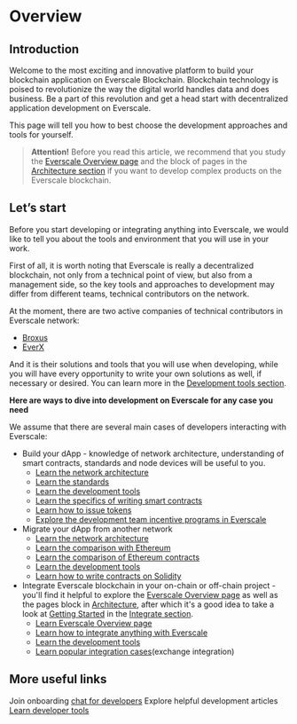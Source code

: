 # Overview 

## Introduction

Welcome to the most exciting and innovative platform to build your blockchain application on Everscale Blockchain. Blockchain technology is poised to revolutionize the way the digital world handles data and does business. Be a part of this revolution and get a head start with decentralized application development on Everscale.

This page will tell you how to best choose the development approaches and tools for yourself.

> **Attention!** Before you read this article, we recommend that you study the [Everscale Overview page](../learn/everscale-overview/) and the block of pages in the [Architecture section](../arch/) if you want to develop complex products on the Everscale blockchain.

## Let’s start

Before you start developing or integrating anything into Everscale, we would like to tell you about the tools and environment that you will use in your work.

First of all, it is worth noting that Everscale is really a decentralized blockchain, not only from a technical point of view, but also from a management side, so the key tools and approaches to development may differ from different teams, technical contributors on the network.

At the moment, there are two active companies of technical contributors in Everscale network:

- [Broxus](https://broxus.com)
- [EverX](https://everx.dev)

And it is their solutions and tools that you will use when developing, while you will have every opportunity to write your own solutions as well, if necessary or desired.
You can learn more in the [Development tools section](../develop/sdk-tools/overview.md).

**Here are ways to dive into development on Everscale for any case you need**

We assume that there are several main cases of developers interacting with Everscale:

- Build your dApp - knowledge of network architecture, understanding of smart contracts, standards and node devices will be useful to you.
  - [Learn the network architecture](../arch/)
  - [Learn the standards](../standard/)
  - [Learn the development tools](../develop/sdk-tools/overview.md)
  - [Learn the specifics of writing smart contracts](../develop/smart-contract/overview.md)
  - [Learn how to issue tokens](../develop/smart-digital-assets/issue-ft.md)
  - [Explore the development team incentive programs in Everscale](../develop/hackathons-grants.md)
- Migrate your dApp from another network
  - [Learn the network architecture](../arch/)
  - [Learn the comparison with Ethereum](../develop/from-another-platform/comparison-with-ethereum.md)
  - [Learn the comparison of Ethereum contracts](../develop/from-another-platform/comparison-with-ethereum-contracts.md)
  - [Learn the development tools](../develop/sdk-tools/overview.md)
  - [Learn how to write contracts on Solidity](../develop/smart-contract/developing-with-tvm-solidity.md)
- Integrate Everscale blockchain in your on-chain or off-chain project - you'll find it helpful to explore the [Everscale Overview page](../learn/everscale-overview/) as well as the pages block in [Architecture](../arch/), after which it's a good idea to take a look at [Getting Started](../develop/integrate/tutorial/getting-started.md) in the [Integrate section](../develop/integrate/).
  - [Learn Everscale Overview page](../learn/everscale-overview/)
  - [Learn how to integrate anything with Everscale](../develop/integrate/tutorial/getting-started.md)
  - [Learn the development tools](../develop/sdk-tools/overview.md)
  - [Learn popular integration cases](../develop/integrate/tutorial/add-everscale-to-your-exchange.md)(exchange integration)

## More useful links

Join onboarding [chat for developers](https://https://t.me/everdev)
Explore helpful development articles
[Learn developer tools](../develop/sdk-tools/overview.md)
